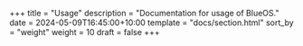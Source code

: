 +++
title = "Usage"
description = "Documentation for usage of BlueOS."
date = 2024-05-09T16:45:00+10:00
template = "docs/section.html"
sort_by = "weight"
weight = 10
draft = false
+++

